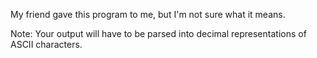 My friend gave this program to me, but I'm not sure what it means.

Note: Your output will have to be parsed into decimal representations of ASCII characters.